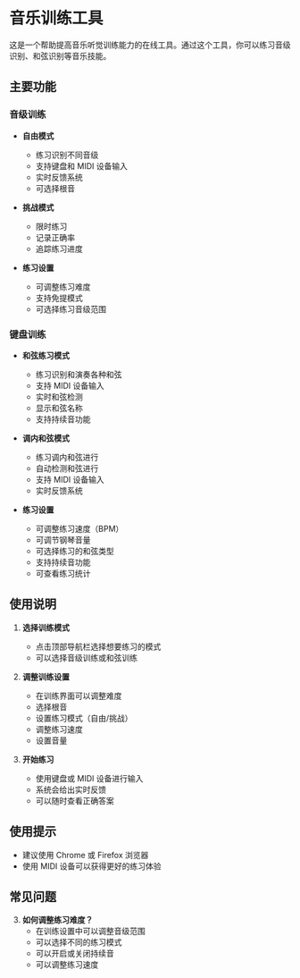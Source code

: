 # 音乐训练工具

这是一个帮助提高音乐听觉训练能力的在线工具。通过这个工具，你可以练习音级识别、和弦识别等音乐技能。

## 主要功能

### 音级训练
- **自由模式**
  - 练习识别不同音级
  - 支持键盘和 MIDI 设备输入
  - 实时反馈系统
  - 可选择根音

- **挑战模式**
  - 限时练习
  - 记录正确率
  - 追踪练习进度

- **练习设置**
  - 可调整练习难度
  - 支持免提模式
  - 可选择练习音级范围

### 键盘训练
- **和弦练习模式**
  - 练习识别和演奏各种和弦
  - 支持 MIDI 设备输入
  - 实时和弦检测
  - 显示和弦名称
  - 支持持续音功能

- **调内和弦模式**
  - 练习调内和弦进行
  - 自动检测和弦进行
  - 支持 MIDI 设备输入
  - 实时反馈系统

- **练习设置**
  - 可调整练习速度（BPM）
  - 可调节钢琴音量
  - 可选择练习的和弦类型
  - 支持持续音功能
  - 可查看练习统计

## 使用说明

1. **选择训练模式**
   - 点击顶部导航栏选择想要练习的模式
   - 可以选择音级训练或和弦训练

2. **调整训练设置**
   - 在训练界面可以调整难度
   - 选择根音
   - 设置练习模式（自由/挑战）
   - 调整练习速度
   - 设置音量

3. **开始练习**
   - 使用键盘或 MIDI 设备进行输入
   - 系统会给出实时反馈
   - 可以随时查看正确答案



## 使用提示

- 建议使用 Chrome 或 Firefox 浏览器
- 使用 MIDI 设备可以获得更好的练习体验

## 常见问题


3. **如何调整练习难度？**
   - 在训练设置中可以调整音级范围
   - 可以选择不同的练习模式
   - 可以开启或关闭持续音
   - 可以调整练习速度

